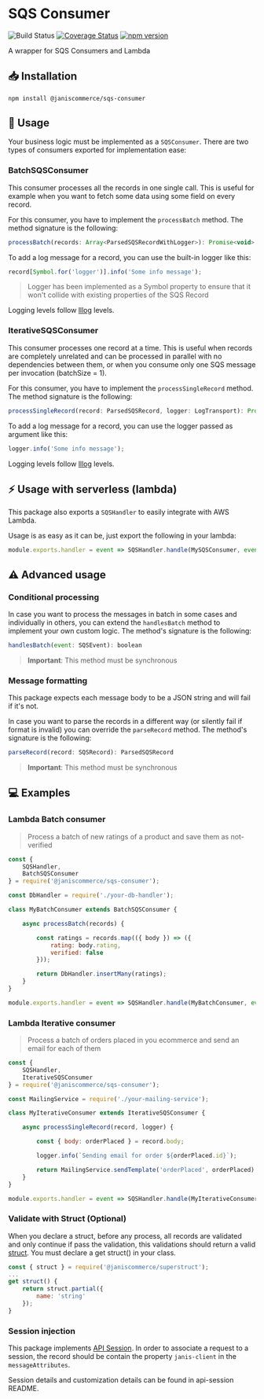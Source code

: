 # SQS Consumer

![Build Status](https://github.com/janis-commerce/sqs-consumer/workflows/Build%20Status/badge.svg)
[![Coverage Status](https://coveralls.io/repos/github/janis-commerce/sqs-consumer/badge.svg?branch=master)](https://coveralls.io/github/janis-commerce/sqs-consumer?branch=master)
[![npm version](https://badge.fury.io/js/%40janiscommerce%2Fsqs-consumer.svg)](https://www.npmjs.com/package/@janiscommerce/sqs-consumer)

A wrapper for SQS Consumers and Lambda

## :inbox_tray: Installation

```sh
npm install @janiscommerce/sqs-consumer
```

## :hammer: Usage

Your business logic must be implemented as a `SQSConsumer`. There are two types of consumers exported for implementation ease:

### BatchSQSConsumer

This consumer processes all the records in one single call. This is useful for example when you want to fetch some data using some field on every record.

For this consumer, you have to implement the `processBatch` method. The method signature is the following:

```js
processBatch(records: Array<ParsedSQSRecordWithLogger>): Promise<void> | void
```

To add a log message for a record, you can use the built-in logger like this:

```js
record[Symbol.for('logger')].info('Some info message');
```

> Logger has been implemented as a Symbol property to ensure that it won't collide with existing properties of the SQS Record

Logging levels follow [lllog](https://www.npmjs.com/package/lllog) levels.

### IterativeSQSConsumer

This consumer processes one record at a time. This is useful when records are completely unrelated and can be processed in parallel with no dependencies between them, or when you consume only one SQS message per invocation (batchSize = 1).

For this consumer, you have to implement the `processSingleRecord` method. The method signature is the following:

```js
processSingleRecord(record: ParsedSQSRecord, logger: LogTransport): Promise<void> | void
```

To add a log message for a record, you can use the logger passed as argument like this:

```js
logger.info('Some info message');
```

Logging levels follow [lllog](https://www.npmjs.com/package/lllog) levels.

## :zap: Usage with serverless (lambda)

This package also exports a `SQSHandler` to easily integrate with AWS Lambda.

Usage is as easy as it can be, just export the following in your lambda:

```js
module.exports.handler = event => SQSHandler.handle(MySQSConsumer, event);
```

## :warning: Advanced usage

### Conditional processing

In case you want to process the messages in batch in some cases and individually in others, you can extend the `handlesBatch` method to implement your own custom logic. The method's signature is the following:

```js
handlesBatch(event: SQSEvent): boolean
```

> **Important**: This method must be synchronous

### Message formatting

This package expects each message body to be a JSON string and will fail if it's not.

In case you want to parse the records in a different way (or silently fail if format is invalid) you can override the `parseRecord` method. The method's signature is the following:

```js
parseRecord(record: SQSRecord): ParsedSQSRecord
```

> **Important**: This method must be synchronous

## :computer: Examples

### Lambda Batch consumer

> Process a batch of new ratings of a product and save them as not-verified

```js
const {
	SQSHandler,
	BatchSQSConsumer
} = require('@janiscommerce/sqs-consumer');

const DbHandler = require('./your-db-handler');

class MyBatchConsumer extends BatchSQSConsumer {

	async processBatch(records) {

		const ratings = records.map(({ body }) => ({
			rating: body.rating,
			verified: false
		}));

		return DbHandler.insertMany(ratings);
	}
}

module.exports.handler = event => SQSHandler.handle(MyBatchConsumer, event);
```

### Lambda Iterative consumer

> Process a batch of orders placed in you ecommerce and send an email for each of them

```js
const {
	SQSHandler,
	IterativeSQSConsumer
} = require('@janiscommerce/sqs-consumer');

const MailingService = require('./your-mailing-service');

class MyIterativeConsumer extends IterativeSQSConsumer {

	async processSingleRecord(record, logger) {

		const { body: orderPlaced } = record.body;

		logger.info(`Sending email for order ${orderPlaced.id}`);

		return MailingService.sendTemplate('orderPlaced', orderPlaced);
	}
}

module.exports.handler = event => SQSHandler.handle(MyIterativeConsumer, event);
```

### Validate with Struct (Optional)

When you declare a struct, before any process, all records are validated and only continue if pass the validation, this validations should return a valid [struct](https://www.npmjs.com/package/superstruct).
You must declare a get struct() in your class.
```js
const { struct } = require('@janiscommerce/superstruct');
...
get struct() {
	return struct.partial({
		name: 'string'
	});
}
```

### Session injection

This package implements [API Session](https://www.npmjs.com/package/@janiscommerce/api-session). In order to associate a request to a session, the record should be contain the property `janis-client` in the `messageAttributes`.

Session details and customization details can be found in api-session README.